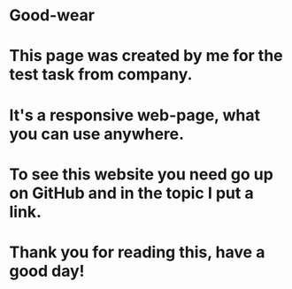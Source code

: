 # Good-wear

# This page was created by me for the test task from company.
# It's a responsive web-page, what you can use anywhere.
# To see this website you need go up on GitHub and in the topic I put a link.
# Thank you for reading this, have a good day!
